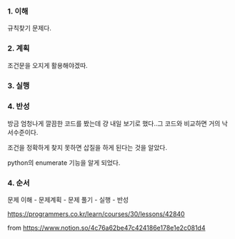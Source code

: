 ### 1. 이해

규칙찾기 문제다.


### 2. 계획

조건문을 오지게 활용해야겠따.


### 3. 실행


### 4. 반성

방금 엄청나게 깔끔한 코드를 봤는데 걍 내일 보기로 했다..그 코드와 비교하면 거의 낙서수준이다.

조건을 정확하게 찾지 못하면 삽질을 하게 된다는 것을 알았다.


python의 enumerate 기능을 알게 되었다.



### 4. 순서

문제 이해 - 문제계획 - 문제 풀기 - 실행 - 반성


https://programmers.co.kr/learn/courses/30/lessons/42840


from https://www.notion.so/4c76a62be47c424186e178e1e2c081d4
